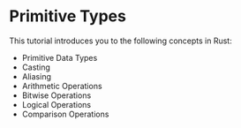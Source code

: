 # Primitive Types

This tutorial introduces you to the following concepts in Rust:
- Primitive Data Types
- Casting
- Aliasing
- Arithmetic Operations
- Bitwise Operations
- Logical Operations
- Comparison Operations
